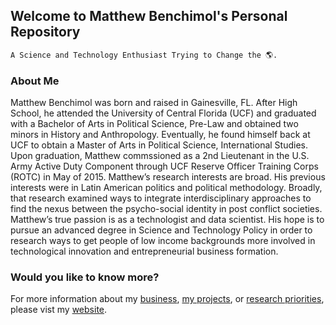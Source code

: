 ## Welcome to Matthew Benchimol's Personal Repository
```markdown
A Science and Technology Enthusiast Trying to Change the 🌎.
```
### About Me

Matthew Benchimol was born and raised in Gainesville, FL. After High School, he attended the University of Central Florida (UCF) and graduated with a Bachelor of Arts in Political Science, Pre-Law and obtained two minors in History and Anthropology. Eventually, he found himself back at UCF to obtain a Master of Arts in Political Science, International Studies. Upon graduation, Matthew commssioned as a 2nd Lieutenant in the U.S. Army Active Duty Component through UCF Reserve Officer Training Corps (ROTC) in May of 2015. Matthew’s research interests are broad. His previous interests were in Latin American politics and political methodology. Broadly, that research examined ways to integrate interdisciplinary approaches to find the nexus between the psycho-social identity in post conflict societies. Matthew’s true passion is as a technologist and data scientist. His hope is to pursue an advanced degree in Science and Technology Policy in order to research ways to get people of low income backgrounds more involved in technological innovation and entrepreneurial business formation. 

### Would you like to know more?

For more information about my [business](https://www.matthewbenchimol.com/home/curated-news/), [my projects](https://www.matthewbenchimol.com/home/thefreedomwrapperproject/), or [research priorities](https://www.matthewbenchimol.com/home/research/), please vist my [website](https://matthewbenchimol.com/).
